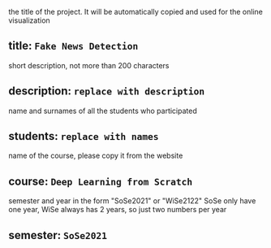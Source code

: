 the title of the project. It will be automatically copied and used for the online visualization
## title: `Fake News Detection`
short description, not more than 200 characters 
## description: `replace with description`
name and surnames of all the students who participated
## students: `replace with names`
name of the course, please copy it from the website
## course: `Deep Learning from Scratch`
semester and year in the form "SoSe2021" or "WiSe2122" 
SoSe only have one year, WiSe always has 2 years, so just two numbers per year
## semester: `SoSe2021`




